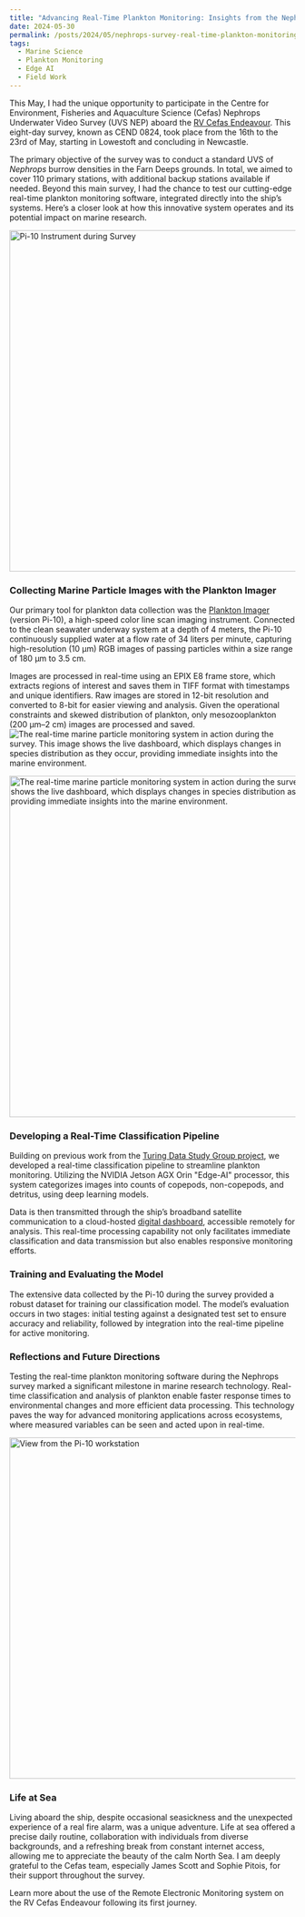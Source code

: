 ```yaml
---
title: "Advancing Real-Time Plankton Monitoring: Insights from the Nephrops Survey"
date: 2024-05-30
permalink: /posts/2024/05/nephrops-survey-real-time-plankton-monitoring/
tags:
  - Marine Science
  - Plankton Monitoring
  - Edge AI
  - Field Work
---
```


This May, I had the unique opportunity to participate in the Centre for Environment, Fisheries and Aquaculture Science (Cefas) Nephrops Underwater Video Survey (UVS NEP) aboard the [RV Cefas Endeavour](https://www.cefas.co.uk/about-us/facilities/rv-cefas-endeavour/). This eight-day survey, known as CEND 0824, took place from the 16th to the 23rd of May, starting in Lowestoft and concluding in Newcastle.

The primary objective of the survey was to conduct a standard UVS of *Nephrops* burrow densities in the Farn Deeps grounds. In total, we aimed to cover 110 primary stations, with additional backup stations available if needed. Beyond this main survey, I had the chance to test our cutting-edge real-time plankton monitoring software, integrated directly into the ship’s systems. Here’s a closer look at how this innovative system operates and its potential impact on marine research.

<img src="/images/Pi-10.HEIC" alt="Pi-10 Instrument during Survey" width="600"/>


### Collecting Marine Particle Images with the Plankton Imager

Our primary tool for plankton data collection was the [Plankton Imager](https://www.planktonanalytics.com/) (version Pi-10), a high-speed color line scan imaging instrument. Connected to the clean seawater underway system at a depth of 4 meters, the Pi-10 continuously supplied water at a flow rate of 34 liters per minute, capturing high-resolution (10 µm) RGB images of passing particles within a size range of 180 µm to 3.5 cm.

Images are processed in real-time using an EPIX E8 frame store, which extracts regions of interest and saves them in TIFF format with timestamps and unique identifiers. Raw images are stored in 12-bit resolution and converted to 8-bit for easier viewing and analysis. Given the operational constraints and skewed distribution of plankton, only mesozooplankton (200 µm–2 cm) images are processed and saved.
![The real-time marine particle monitoring system in action during the survey. This image shows the live dashboard, which displays changes in species distribution as they occur, providing immediate insights into the marine environment. ](/images/PC.HEIC)

<img src="/images/PC.HEIC" alt="The real-time marine particle monitoring system in action during the survey. This image shows the live dashboard, which displays changes in species distribution as they occur, providing immediate insights into the marine environment." width="600"/>

### Developing a Real-Time Classification Pipeline

Building on previous work from the [Turing Data Study Group project](https://www.turing.ac.uk/news/publications/data-study-group-final-report-centre-environment-fisheries-and-aquaculture), we developed a real-time classification pipeline to streamline plankton monitoring. Utilizing the NVIDIA Jetson AGX Orin "Edge-AI" processor, this system categorizes images into counts of copepods, non-copepods, and detritus, using deep learning models.

Data is then transmitted through the ship’s broadband satellite communication to a cloud-hosted [digital dashboard](https://planktonapi-dev.cefastest.co.uk), accessible remotely for analysis. This real-time processing capability not only facilitates immediate classification and data transmission but also enables responsive monitoring efforts.

### Training and Evaluating the Model

The extensive data collected by the Pi-10 during the survey provided a robust dataset for training our classification model. The model’s evaluation occurs in two stages: initial testing against a designated test set to ensure accuracy and reliability, followed by integration into the real-time pipeline for active monitoring.

### Reflections and Future Directions

Testing the real-time plankton monitoring software during the Nephrops survey marked a significant milestone in marine research technology. Real-time classification and analysis of plankton enable faster response times to environmental changes and more efficient data processing. This technology paves the way for advanced monitoring applications across ecosystems, where measured variables can be seen and acted upon in real-time.

<img src="/images/View.HEIC" alt="View from the Pi-10 workstation" width="600"/>

### Life at Sea

Living aboard the ship, despite occasional seasickness and the unexpected experience of a real fire alarm, was a unique adventure. Life at sea offered a precise daily routine, collaboration with individuals from diverse backgrounds, and a refreshing break from constant internet access, allowing me to appreciate the beauty of the calm North Sea. I am deeply grateful to the Cefas team, especially James Scott and Sophie Pitois, for their support throughout the survey.

Learn more about the use of the Remote Electronic Monitoring system on the RV Cefas Endeavour following its first journey.
